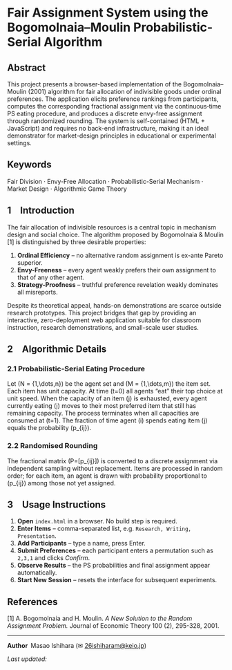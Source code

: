 # Fair Assignment System using the Bogomolnaia–Moulin Probabilistic-Serial Algorithm

## Abstract
This project presents a browser-based implementation of the Bogomolnaia–Moulin (2001) algorithm for fair allocation of indivisible goods under ordinal preferences.  The application elicits preference rankings from participants, computes the corresponding fractional assignment via the continuous‐time PS eating procedure, and produces a discrete envy-free assignment through randomized rounding.  The system is self-contained (HTML + JavaScript) and requires no back-end infrastructure, making it an ideal demonstrator for market-design principles in educational or experimental settings.

## Keywords
Fair Division · Envy-Free Allocation · Probabilistic-Serial Mechanism · Market Design · Algorithmic Game Theory

## 1 Introduction
The fair allocation of indivisible resources is a central topic in mechanism design and social choice.  The algorithm proposed by Bogomolnaia & Moulin [1] is distinguished by three desirable properties:

1. **Ordinal Efficiency** – no alternative random assignment is ex-ante Pareto superior.
2. **Envy-Freeness** – every agent weakly prefers their own assignment to that of any other agent.
3. **Strategy-Proofness** – truthful preference revelation weakly dominates all misreports.

Despite its theoretical appeal, hands-on demonstrations are scarce outside research prototypes.  This project bridges that gap by providing an interactive, zero-deployment web application suitable for classroom instruction, research demonstrations, and small-scale user studies.

## 2 Algorithmic Details
### 2.1  Probabilistic-Serial Eating Procedure
Let \(N = \{1,\dots,n\}\) be the agent set and \(M = \{1,\dots,m\}\) the item set.  Each item has unit capacity.  At time \(t=0\) all agents “eat” their top choice at unit speed.  When the capacity of an item \(j\) is exhausted, every agent currently eating \(j\) moves to their most preferred item that still has remaining capacity.  The process terminates when all capacities are consumed at \(t=1\).  The fraction of time agent \(i\) spends eating item \(j\) equals the probability \(p_{ij}\).

### 2.2  Randomised Rounding
The fractional matrix \(P=[p_{ij}]\) is converted to a discrete assignment via independent sampling without replacement.  Items are processed in random order; for each item, an agent is drawn with probability proportional to \(p_{ij}\) among those not yet assigned.


## 3 Usage Instructions
1. **Open** `index.html` in a browser.  No build step is required.
2. **Enter Items** – comma-separated list, e.g. `Research, Writing, Presentation`.
3. **Add Participants** – type a name, press Enter.
4. **Submit Preferences** – each participant enters a permutation such as `2,3,1` and clicks *Confirm*.
5. **Observe Results** – the PS probabilities and final assignment appear automatically.
6. **Start New Session** – resets the interface for subsequent experiments.


## References
[1] A. Bogomolnaia and H. Moulin. *A New Solution to the Random Assignment Problem.* Journal of Economic Theory 100 (2), 295-328, 2001.

---
**Author** Masao Ishihara   (✉ 26ishiharam@keio.jp)

*Last updated:* <!-- YYYY-MM-DD will be inserted by Git commit history --> 
